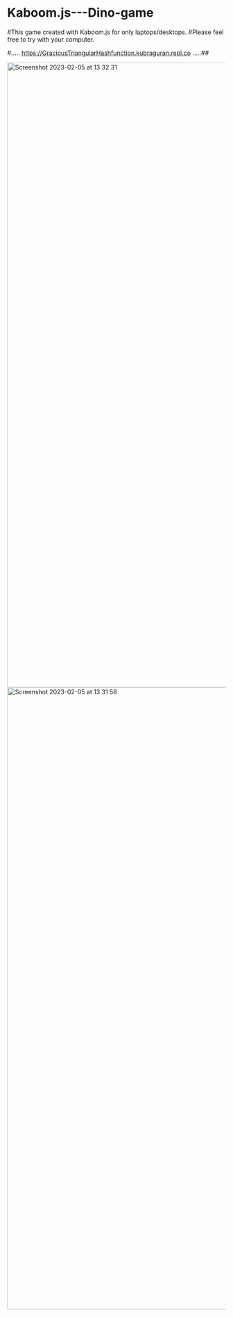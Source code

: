 # Kaboom.js---Dino-game

#This game created with Kaboom.js for only laptops/desktops.
#Please feel free to try with your computer.
 
#.....  https://GraciousTriangularHashfunction.kubraguran.repl.co .....##


<img width="1438" alt="Screenshot 2023-02-05 at 13 32 31" src="https://user-images.githubusercontent.com/81765398/216826776-0bb43672-2d0e-4e5c-a805-ae22df5ae560.png">





<img width="1433" alt="Screenshot 2023-02-05 at 13 31 58" src="https://user-images.githubusercontent.com/81765398/216826808-d6c0ebc5-f77b-4a4c-be22-0adf71fb17cb.png">
